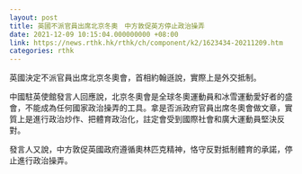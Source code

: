 ```yaml
---
layout: post
title: 英國不派官員出席北京冬奧　中方敦促英方停止政治操弄
date: 2021-12-09 10:15:04.000000000 +08:00
link: https://news.rthk.hk/rthk/ch/component/k2/1623434-20211209.htm
categories: rthk
---
```


英國決定不派官員出席北京冬奧會，首相約翰遜說，實際上是外交抵制。

中國駐英使館發言人回應說，北京冬奧會是全球冬奧運動員和冰雪運動愛好者的盛會，不能成為任何國家政治操弄的工具。拿是否派政府官員出席冬奧會做文章，實質上是進行政治炒作、把體育政治化，註定會受到國際社會和廣大運動員堅決反對。

發言人又說，中方敦促英國政府遵循奧林匹克精神，恪守反對抵制體育的承諾，停止進行政治操弄。
